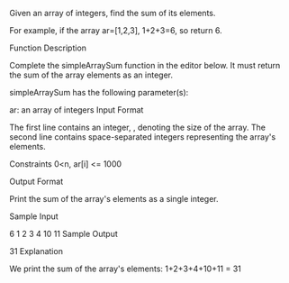 Given an array of integers, find the sum of its elements.

For example, if the array ar=[1,2,3], 1+2+3=6, so return 6.

Function Description

Complete the simpleArraySum function in the editor below. It must return the sum of the array elements as an integer.

simpleArraySum has the following parameter(s):

ar: an array of integers
Input Format

The first line contains an integer, , denoting the size of the array.
The second line contains  space-separated integers representing the array's elements.

Constraints
0<n, ar[i] <= 1000

Output Format

Print the sum of the array's elements as a single integer.

Sample Input

6
1 2 3 4 10 11
Sample Output

31
Explanation

We print the sum of the array's elements: 1+2+3+4+10+11 = 31